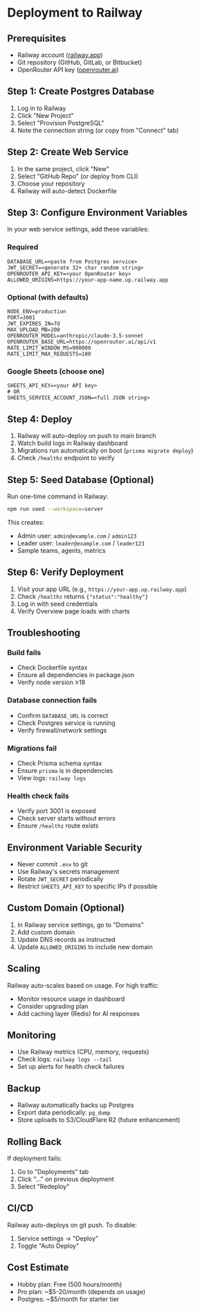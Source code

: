 # Deployment to Railway

## Prerequisites

- Railway account ([railway.app](https://railway.app))
- Git repository (GitHub, GitLab, or Bitbucket)
- OpenRouter API key ([openrouter.ai](https://openrouter.ai))

## Step 1: Create Postgres Database

1. Log in to Railway
2. Click "New Project"
3. Select "Provision PostgreSQL"
4. Note the connection string (or copy from "Connect" tab)

## Step 2: Create Web Service

1. In the same project, click "New"
2. Select "GitHub Repo" (or deploy from CLI)
3. Choose your repository
4. Railway will auto-detect Dockerfile

## Step 3: Configure Environment Variables

In your web service settings, add these variables:

### Required
```
DATABASE_URL=<paste from Postgres service>
JWT_SECRET=<generate 32+ char random string>
OPENROUTER_API_KEY=<your OpenRouter key>
ALLOWED_ORIGINS=https://your-app-name.up.railway.app
```

### Optional (with defaults)
```
NODE_ENV=production
PORT=3001
JWT_EXPIRES_IN=7d
MAX_UPLOAD_MB=200
OPENROUTER_MODEL=anthropic/claude-3.5-sonnet
OPENROUTER_BASE_URL=https://openrouter.ai/api/v1
RATE_LIMIT_WINDOW_MS=900000
RATE_LIMIT_MAX_REQUESTS=100
```

### Google Sheets (choose one)
```
SHEETS_API_KEY=<your API key>
# OR
SHEETS_SERVICE_ACCOUNT_JSON=<full JSON string>
```

## Step 4: Deploy

1. Railway will auto-deploy on push to main branch
2. Watch build logs in Railway dashboard
3. Migrations run automatically on boot (`prisma migrate deploy`)
4. Check `/healthz` endpoint to verify

## Step 5: Seed Database (Optional)

Run one-time command in Railway:
```bash
npm run seed --workspace=server
```

This creates:
- Admin user: `admin@example.com` / `admin123`
- Leader user: `leader@example.com` / `leader123`
- Sample teams, agents, metrics

## Step 6: Verify Deployment

1. Visit your app URL (e.g., `https://your-app.up.railway.app`)
2. Check `/healthz` returns `{"status":"healthy"}`
3. Log in with seed credentials
4. Verify Overview page loads with charts

## Troubleshooting

### Build fails
- Check Dockerfile syntax
- Ensure all dependencies in package.json
- Verify node version ≥18

### Database connection fails
- Confirm `DATABASE_URL` is correct
- Check Postgres service is running
- Verify firewall/network settings

### Migrations fail
- Check Prisma schema syntax
- Ensure `prisma` is in dependencies
- View logs: `railway logs`

### Health check fails
- Verify port 3001 is exposed
- Check server starts without errors
- Ensure `/healthz` route exists

## Environment Variable Security

- Never commit `.env` to git
- Use Railway's secrets management
- Rotate `JWT_SECRET` periodically
- Restrict `SHEETS_API_KEY` to specific IPs if possible

## Custom Domain (Optional)

1. In Railway service settings, go to "Domains"
2. Add custom domain
3. Update DNS records as instructed
4. Update `ALLOWED_ORIGINS` to include new domain

## Scaling

Railway auto-scales based on usage. For high traffic:
- Monitor resource usage in dashboard
- Consider upgrading plan
- Add caching layer (Redis) for AI responses

## Monitoring

- Use Railway metrics (CPU, memory, requests)
- Check logs: `railway logs --tail`
- Set up alerts for health check failures

## Backup

- Railway automatically backs up Postgres
- Export data periodically: `pg_dump`
- Store uploads to S3/CloudFlare R2 (future enhancement)

## Rolling Back

If deployment fails:
1. Go to "Deployments" tab
2. Click "..." on previous deployment
3. Select "Redeploy"

## CI/CD

Railway auto-deploys on git push. To disable:
1. Service settings → "Deploy"
2. Toggle "Auto Deploy"

## Cost Estimate

- Hobby plan: Free (500 hours/month)
- Pro plan: ~$5-20/month (depends on usage)
- Postgres: ~$5/month for starter tier
